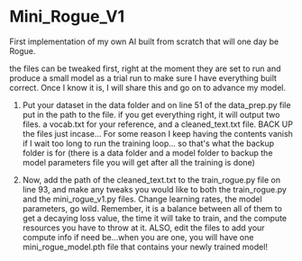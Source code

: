 # Mini_Rogue_V1

 First implementation of my own AI built from scratch that will one day be Rogue.

 the files can be tweaked first, right at the moment they are set to run and produce a small model as a trial run to make sure I have everything built correct.  Once I know it is, I will share this and go on to advance my model.

 1. Put your dataset in the data folder and on line 51 of the data_prep.py file put in the path to the file.  if you get everything right, it will output two files.  a vocab.txt for your reference, and a cleaned_text.txt file.  BACK UP the files just incase... For some reason I keep having the contents vanish if I wait too long to run the training loop... so that's what the backup folder is for (there is a data folder and a model folder to backup the model parameters file you will get after all the training is done)

 2. Now, add the path of the cleaned_text.txt to the train_rogue.py file on line 93, and make any tweaks you would like to both the train_rogue.py and the mini_rogue_v1.py files.  Change learning rates, the model parameters, go wild.  Remember, it is a balance between all of them to get a decaying loss value, the time it will take to train, and the compute resources you have to throw at it.  ALSO, edit the files to add your compute info if need be...when you are one, you will have one mini_rogue_model.pth file that contains your newly trained model!
